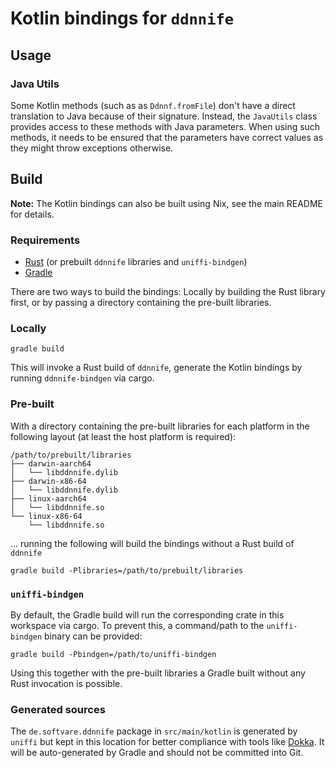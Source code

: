 # Kotlin bindings for `ddnnife`

## Usage

### Java Utils

Some Kotlin methods (such as as `Ddnnf.fromFile`) don't have a direct translation to Java because of their signature.
Instead, the `JavaUtils` class provides access to these methods with Java parameters.
When using such methods, it needs to be ensured that the parameters have correct values as they might throw exceptions otherwise.

## Build

**Note:**
The Kotlin bindings can also be built using Nix, see the main README for details.

### Requirements

- [Rust][rust] (or prebuilt `ddnnife` libraries and `uniffi-bindgen`)
- [Gradle][gradle]

There are two ways to build the bindings:
Locally by building the Rust library first, or by passing a directory containing the pre-built libraries.

### Locally

```
gradle build
```

This will invoke a Rust build of `ddnnife`, generate the Kotlin bindings by running `ddnnife-bindgen` via cargo.

### Pre-built

With a directory containing the pre-built libraries for each platform in the following layout (at least the host platform is required):

```
/path/to/prebuilt/libraries
├── darwin-aarch64
│   └── libddnnife.dylib
├── darwin-x86-64
│   └── libddnnife.dylib
├── linux-aarch64
│   └── libddnnife.so
└── linux-x86-64
    └── libddnnife.so
```

... running the following will build the bindings without a Rust build of `ddnnife`

```
gradle build -Plibraries=/path/to/prebuilt/libraries
```

### `uniffi-bindgen`

By default, the Gradle build will run the corresponding crate in this workspace via cargo.
To prevent this, a command/path to the `uniffi-bindgen` binary can be provided:

```
gradle build -Pbindgen=/path/to/uniffi-bindgen
```

Using this together with the pre-built libraries a Gradle built without any Rust invocation is possible.

### Generated sources

The `de.softvare.ddnnife` package in `src/main/kotlin` is generated by `uniffi` but kept in this location for better compliance with tools like [Dokka][dokka].
It will be auto-generated by Gradle and should not be committed into Git.

[jna]: https://github.com/java-native-access/jna
[rust]: https://www.rust-lang.org
[gradle]: https://gradle.org
[dokka]: https://kotlinlang.org/docs/dokka-introduction.html

